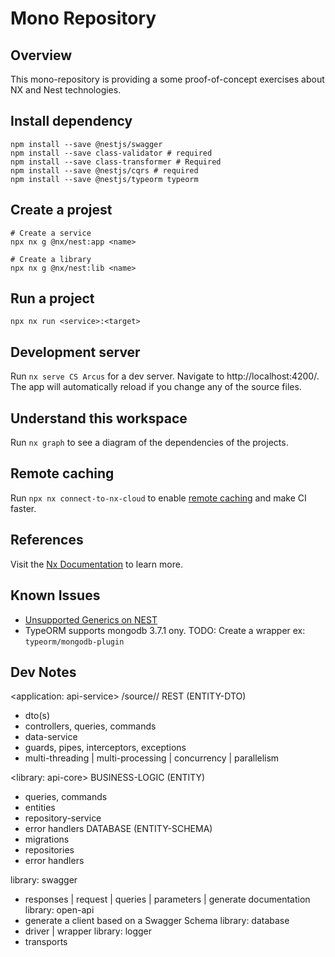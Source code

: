 # Mono Repository

## Overview

This mono-repository is providing a some proof-of-concept exercises about NX and Nest technologies.

## Install dependency

```shell
npm install --save @nestjs/swagger
npm install --save class-validator # required
npm install --save class-transformer # Required
npm install --save @nestjs/cqrs # required
npm install --save @nestjs/typeorm typeorm
```

## Create a projest

```shell
# Create a service
npx nx g @nx/nest:app <name>

# Create a library
npx nx g @nx/nest:lib <name>
```

## Run a project

```shell
npx nx run <service>:<target>

```

## Development server

Run `nx serve CS Arcus` for a dev server. Navigate to http://localhost:4200/. The app will automatically reload if you change any of the source files.

## Understand this workspace

Run `nx graph` to see a diagram of the dependencies of the projects.

## Remote caching

Run `npx nx connect-to-nx-cloud` to enable [remote caching](https://nx.app) and make CI faster.

## References

Visit the [Nx Documentation](https://nx.dev) to learn more.


## Known Issues

- [Unsupported Generics on NEST](https://github.com/nestjs/swagger/issues/191)
- TypeORM supports mongodb 3.7.1 ony. TODO: Create a wrapper ex: `typeorm/mongodb-plugin`


## Dev Notes

<application: api-service>
/source/<endpoint>/
REST (ENTITY-DTO)
- dto(s)
- controllers, queries, commands
- data-service
- guards, pipes, interceptors, exceptions
- multi-threading | multi-processing | concurrency | parallelism

<library: api-core>
BUSINESS-LOGIC (ENTITY)
- queries, commands
- entities
- repository-service
- error handlers
DATABASE (ENTITY-SCHEMA)
- migrations
- repositories
- error handlers


library: swagger
- responses | request | queries | parameters | generate documentation
library: open-api
- generate a client based on a Swagger Schema
library: database
- driver | wrapper
library: logger
- transports
